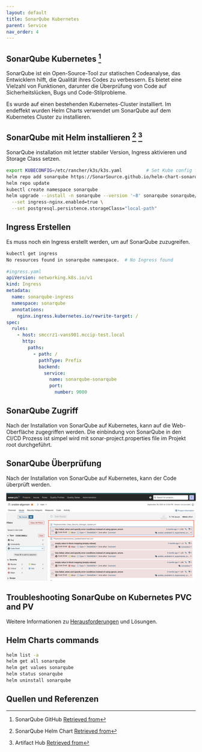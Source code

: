 ```yaml
---
layout: default
title: SonarQube Kubernetes
parent: Service
nav_order: 4
---
```


## SonarQube Kubernetes [^1]

SonarQube ist ein Open-Source-Tool zur statischen Codeanalyse, das Entwicklern hilft, die Qualität ihres Codes zu verbessern. Es bietet eine Vielzahl von Funktionen, darunter die Überprüfung von Code auf Sicherheitslücken, Bugs und Code-Stilprobleme.

Es wurde auf einen bestehenden Kubernetes-Cluster installiert.
Im endeffekt wurden Helm Charts verwendet um SonarQube auf dem Kubernetes Cluster zu installieren.

## SonarQube mit Helm installieren [^2] [^3]

SonarQube installation mit letzter stabiler Version, Ingress aktivieren und Storage Class setzen.

```bash
export KUBECONFIG=/etc/rancher/k3s/k3s.yaml         # Set Kube config for Helm
helm repo add sonarqube https://SonarSource.github.io/helm-chart-sonarqube
helm repo update
kubectl create namespace sonarqube
helm upgrade --install -n sonarqube --version '~8' sonarqube sonarqube/sonarqube \
  --set ingress-nginx.enabled=true \
  --set postgresql.persistence.storageClass="local-path"
```

## Ingress Erstellen

Es muss noch ein Ingress erstellt werden, um auf SonarQube zuzugreifen.

```bash
kubectl get ingress
No resources found in sonarqube namespace.  # No Ingress found
```

```yaml
#ingress.yaml
apiVersion: networking.k8s.io/v1
kind: Ingress
metadata:
  name: sonarqube-ingress
  namespace: sonarqube
  annotations:
    nginx.ingress.kubernetes.io/rewrite-target: /
spec:
  rules:
    - host: smccrz1-vans901.mccip-test.local
      http:
        paths:
          - path: /
            pathType: Prefix
            backend:
              service:
                name: sonarqube-sonarqube
                port:
                  number: 9000
```

## SonarQube Zugriff

Nach der Installation von SonarQube auf Kubernetes, kann auf die Web-Oberfläche zugegriffen werden.
Die einbindung von SonarQube in den CI/CD Prozess ist simpel wird mit sonar-project.properties file im Projekt root durchgeführt.

## SonarQube Überprüfung

Nach der Installation von SonarQube auf Kubernetes, kann der Code überprüft werden.

![SonarQube Issues](../img/testing/sonarqube_issue.png)

## Troubleshooting SonarQube on Kubernetes PVC and PV

Weitere Informationen zu [Herausforderungen](../04_Abschluss/herausforderungen.md) und Lösungen.

## Helm Charts commands

```bash
helm list -a
helm get all sonarqube
helm get values sonarqube
helm status sonarqube
helm uninstall sonarqube
```

## Quellen und Referenzen

[^1]:SonarQube GitHub [Retrieved from](https://github.com/SonarSource/helm-chart-sonarqube/tree/master/charts/sonarqube#installing-the-sonarqube-99-lta-chart)
[^2]:SonarQube Helm Chart [Retrieved from](https://docs.sonarsource.com/sonarqube/latest/setup-and-upgrade/deploy-on-kubernetes/server/installing-helm-chart/)
[^3]:Artifact Hub [Retrieved from](https://artifacthub.io/packages/helm/sonarqube/sonarqube#production-use-case)
